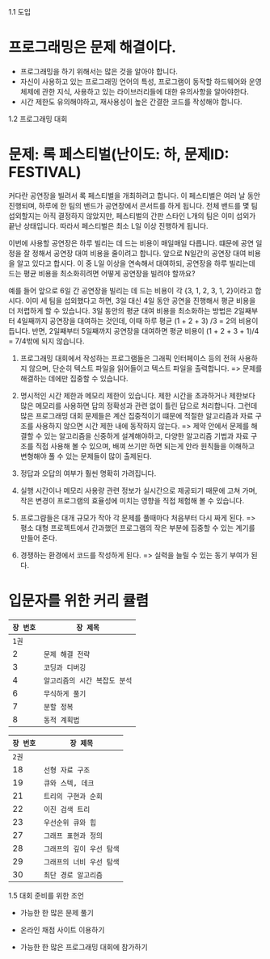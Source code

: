 1.1 도입
# 프로그래밍은 문제 해결이다.
- 프로그래밍을 하기 위해서는 많은 것을 알아야 합니다.
- 자신이 사용하고 있는 프로그래밍 언어의 특성, 프로그램이 동작할 하드웨어와 운영체제에 관한 지식, 사용하고 있는 라이브러리들에 대한 유의사항을 알아야한다.
- 시간 제한도 유의해야하고, 재사용성이 높은 간결한 코드를 작성해야 합니다.

1.2 프로그래밍 대회

# 문제: 록 페스티벌(난이도: 하, 문제ID: FESTIVAL)
커다란 공연장을 빌려서 록 페스티벌을 개최하려고 합니다. 이 페스티벌은 여러 날 동안 진행되며, 하루에 한 팀의 밴드가 공연장에서 콘서트를 하게 됩니다. 전체 밴드를 몇 팀 섭외할지는 아직 결정하지 않았지만, 페스티벌의 간판 스타인 L개의 팀은 이미 섭외가 끝난 상태입니다. 따라서 페스티벌은 최소 L일 이상 진행하게 됩니다.

이번에 사용할 공연장은 하루 빌리는 데 드는 비용이 매일매일 다릅니다. 떄문에 공연 일정을 잘 정해서 공연장 대여 비용을 줄이려고 합니다. 앞으로 N일간의 공연장 대여 비용을 알고 있다고 합시다. 이 중 L일 이상을 연속해서 대여하되, 공연장을 하루 빌리는데 드는 평균 비용을 최소화히려면 어떻게 공연장을 빌려야 할까요?

예를 들어 앞으로 6일 간 공연장을 빌리는 데 드는 비용이 각 {3, 1, 2, 3, 1, 2}이라고 합시다. 이미 세 팀을 섭외했다고 하면, 3일 대신 4일 동안 공연을 진행해서 평균 비용을 더 저렵하게 할 수 있습니다. 3일 동안의 평균 대여 비용을 최소화하는 방법은 2일째부터 4일째까지 공연장을 대여하는 것인데, 이때 하루 평균 (1 + 2 + 3) /3 = 2의 비용이 듭니다. 반면, 2일째부터 5일째까지 공연장을 대여하면 평균 비용이 (1 + 2 + 3 + 1)/4 = 7/4밖에 되지 않습니다.

1. 프로그래밍 대회에서 작성하는 프로그램들은 그래픽 인터페이스 등의 전혀 사용하지 않으며, 단순히 텍스트 파일을 읽어들이고 텍스트 파일을 출력합니다.
=> 문제를 해결하는 데에만 집중할 수 있습니다.

2. 명시적인 시간 제한과 메모리 제한이 있습니다. 제한 시간을 초과하거나 제한보다 많은 메모리를 사용하면 답의 정확성과 관련 없이 틀린 답으로 처리합니다. 그런데  많은 프로그래밍 대회 문제들은 계산 집중적이기 떄문에 적절한 알고리즘과 자료 구조를 사용하지 않으면 시간 제한 내에 동작하지 않는다.
=> 제약 안에서 문제를 해결할 수 있는 알고리즘을 신중하게 설계해야하고, 다양한 알고리즘 기법과 자료 구조를 직접 사용해 볼 수 있으며, 배껴 쓰기만 하면 되는게 안라 원칙들을 이해하고 변형해야 풀 수 있는 문제들이 많이 출제된다.

3. 정답과 오답의 여부가 훨씬 명확히 가려집니다.

4. 실행 시간이나 메모리 사용량 관련 정보가 실시간으로 제공되기 때문에 고쳐 가며, 작은 변경이 프로그램의 효율성에 미치는 영향을 직접 체험해 볼 수 있습니다.

5. 프로그럄들은 대개 규모가 작아 각 문제를 풀때마다 처음부터 다시 짜게 된다.
=> 평소 대형 프로젝트에서 간과했던 프로그램의 작은 부분에 집중할 수 있는 계기를 만들어 준다.

6. 경쟁하는 환경에서 코드를 작성하게 된다.
=> 실력을 늘릴 수 있는 동기 부여가 된다.

# 입문자를 위한 커리 큘렴

|`장 번호`|`장 제목`|
----- | -----
|`1권`|
|2|`문제 해결 전략`|
|3|`코딩과 디버깅`|
|4|`알고리즘의 시간 복잡도 분석`|
|6|`무식하게 풀기`|
|7|`분할 정복`|
|8|`동적 계획법`|

|`장 번호`|`장 제목`|
----- | -----
|`2권`|
|18|`선형 자료 구조`|
|19|`큐와 스텍, 데크`|
|21|`트리의 구현과 순회`|
|22|`이진 검색 트리`|
|23|`우선순위 큐와 힙`|
|27|`그래프 표현과 정의`|
|28|`그래프의 깊이 우선 탐색`|
|29|`그래프의 너비 우선 탐색`|
|30|`최단 경로 알고리즘`|

1.5 대회 준비를 위한 조언
- 가능한 한 많은 문제 풀기

- 온라인 채점 사이트 이용하기

- 가능한 한 많은 프로그래밍 대회에 참가하기